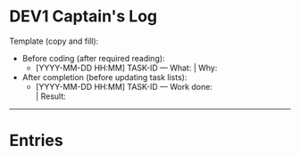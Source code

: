 # DEV1 Captain's Log

Template (copy and fill):
- Before coding (after required reading):
  - [YYYY-MM-DD HH:MM] TASK-ID — What: <plan> | Why: <reason>
- After completion (before updating task lists):
  - [YYYY-MM-DD HH:MM] TASK-ID — Work done: <summary> | Result: <outcome>

---

# Entries
